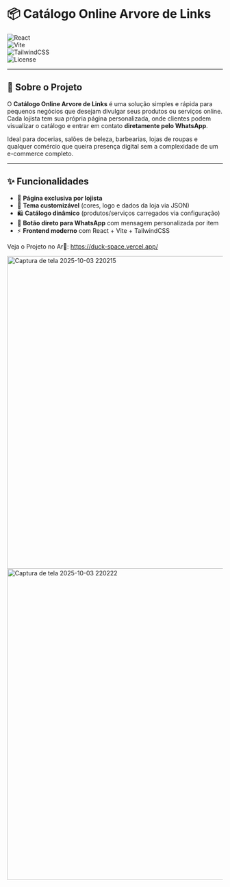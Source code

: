 # 📦 Catálogo Online Arvore de Links 

![React](https://img.shields.io/badge/React-18.0-61DAFB?style=for-the-badge&logo=react&logoColor=white)  
![Vite](https://img.shields.io/badge/Vite-Frontend-646CFF?style=for-the-badge&logo=vite&logoColor=white)  
![TailwindCSS](https://img.shields.io/badge/TailwindCSS-Utility-38B2AC?style=for-the-badge&logo=tailwind-css&logoColor=white)  
![License](https://img.shields.io/badge/License-MIT-green?style=for-the-badge)  

---

## 📖 Sobre o Projeto  
O **Catálogo Online Arvore de Links** é uma solução simples e rápida para pequenos negócios que desejam divulgar seus produtos ou serviços online.  
Cada lojista tem sua própria página personalizada, onde clientes podem visualizar o catálogo e entrar em contato **diretamente pelo WhatsApp**.  

Ideal para docerias, salões de beleza, barbearias, lojas de roupas e qualquer comércio que queira presença digital sem a complexidade de um e-commerce completo.  

---

## ✨ Funcionalidades
- 📑 **Página exclusiva por lojista**
- 🎨 **Tema customizável** (cores, logo e dados da loja via JSON)  
- 🛍️ **Catálogo dinâmico** (produtos/serviços carregados via configuração)  
- 📲 **Botão direto para WhatsApp** com mensagem personalizada por item  
- ⚡ **Frontend moderno** com React + Vite + TailwindCSS  

Veja o Projeto no Ar🚀: https://duck-space.vercel.app/

<img width="1430" height="730" alt="Captura de tela 2025-10-03 220215" src="https://github.com/user-attachments/assets/b7ddc44c-49b2-4c50-b5fd-cb49d4dfcfef" />
<img width="1438" height="727" alt="Captura de tela 2025-10-03 220222" src="https://github.com/user-attachments/assets/e8ecb69a-1325-45c2-ae14-b3069a84ede4" />

